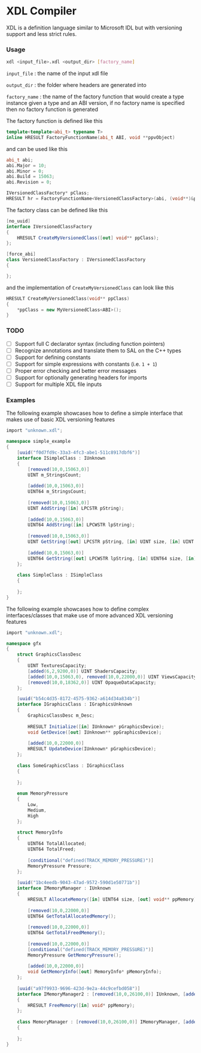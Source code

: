 # XDL Compiler

XDL is a definition language similar to Microsoft IDL but with versioning support and less strict rules.

### Usage

```bash
xdl <input_file>.xdl <output_dir> [factory_name]
```

`input_file` : the name of the input xdl file

`output_dir` : the folder where headers are generated into

`factory_name` : the name of the factory function that would create a type instance given a type and an ABI version, if no factory name is specified then no factory function is generated

The factory function is defined like this

```cpp
template<template<abi_t> typename T>
inline HRESULT FactoryFunctionName(abi_t ABI, void **ppvObject)
```

and can be used like this

```cpp
abi_t abi;
abi.Major = 10;
abi.Minor = 0;
abi.Build = 15063;
abi.Revision = 0;

IVersionedClassFactory* pClass;
HRESULT hr = FactoryFunctionName<VersionedClassFactory>(abi, (void**)&pClass);
```

The factory class can be defined like this

```csharp
[no_uuid]
interface IVersionedClassFactory
{
    HRESULT CreateMyVersionedClass([out] void** ppClass);
};

[force_abi]
class VersionedClassFactory : IVersionedClassFactory
{

};
```

and the implementation of `CreateMyVersionedClass` can look like this

```cpp
HRESULT CreateMyVersionedClass(void** ppClass)
{
    *ppClass = new MyVersionedClass<ABI>();
}
```

### TODO

- [ ] Support full C declarator syntax (including function pointers)
- [ ] Recognize annotations and translate them to SAL on the C++ types
- [ ] Support for defining constants
- [ ] Support for simple expressions with constants (i.e. `1 + 1`)
- [ ] Proper error checking and better error messages
- [ ] Support for optionally generating headers for imports
- [ ] Support for multiple XDL file inputs

### Examples

The following example showcases how to define a simple interface that makes use of basic XDL versioning features

```csharp
import "unknown.xdl";

namespace simple_example
{
    [uuid("f0d7fd9c-33a3-4fc3-abe1-511c8917dbf6")]
    interface ISimpleClass : IUnknown
    {
        [removed(10,0,15063,0)]
        UINT m_StringsCount;
        
        [added(10,0,15063,0)]
        UINT64 m_StringsCount;
        
        [removed(10,0,15063,0)]
        UINT AddString([in] LPCSTR pString);
        
        [added(10,0,15063,0)]
        UINT64 AddString([in] LPCWSTR lpString);
        
        [removed(10,0,15063,0)]
        UINT GetString([out] LPCSTR pString, [in] UINT size, [in] UINT index);
        
        [added(10,0,15063,0)]
        UINT64 GetString([out] LPCWSTR lpString, [in] UINT64 size, [in] UINT64 index);
    };
    
    class SimpleClass : ISimpleClass
    {
        
    };
}
```

The following example showcases how to define complex interfaces/classes that make use of more advanced XDL versioning features

```csharp
import "unknown.xdl";

namespace gfx
{
    struct GraphicsClassDesc
    {
        UINT TexturesCapacity;
        [added(6,2,9200,0)] UINT ShadersCapacity;
        [added(10,0,15063,0), removed(10,0,22000,0)] UINT ViewsCapacity;
        [removed(10,0,18362,0)] UINT OpaqueDataCapacity;
    };

    [uuid("b54c4d35-8172-4575-9362-a614d34a834b")]
    interface IGraphicsClass : IGraphicsUnknown
    {
        GraphicsClassDesc m_Desc;
        
        HRESULT Initialize([in] IUnknown* pGraphicsDevice);
        void GetDevice([out] IUnknown** ppGraphicsDevice);
        
        [added(10,0,22000,0)]
        HRESULT UpdateDevice(IUnknown* pGraphicsDevice);
    };
    
    class SomeGraphicsClass : IGraphicsClass
    {
        
    };
    
    enum MemoryPressure
    {
        Low,
        Medium,
        High
    };
    
    struct MemoryInfo
    {
        UINT64 TotalAllocated;
        UINT64 TotalFreed;
        
        [conditional("defined(TRACK_MEMORY_PRESSURE)")]
        MemoryPressure Pressure;
    };
    
    [uuid("1bc4eedb-9043-47ad-9572-590d1e50771b")]
    interface IMemoryManager : IUnknown
    {
        HRESULT AllocateMemory([in] UINT64 size, [out] void** ppMemory);
        
        [removed(10,0,22000,0)]
        UINT64 GetTotalAllocatedMemory();
        
        [removed(10,0,22000,0)]
        UINT64 GetTotalFreedMemory();
        
        [removed(10,0,22000,0)]
        [conditional("defined(TRACK_MEMORY_PRESSURE)")]
        MemoryPressure GetMemoryPressure();
        
        [added(10,0,22000,0)]
        void GetMemoryInfo([out] MemoryInfo* pMemoryInfo);
    };
    
    [uuid("a97f9933-9696-423d-9e2a-44c9cefbd058")]
    interface IMemoryManager2 : [removed(10,0,26100,0)] IUnknown, [added(10,0,26100,0)] IMemoryManager
    {
        HRESULT FreeMemory([in] void* ppMemory);
    };
    
    class MemoryManager : [removed(10,0,26100,0)] IMemoryManager, [added(10,0,22631,0)] IMemoryManager2
    {
        
    };
}
```
